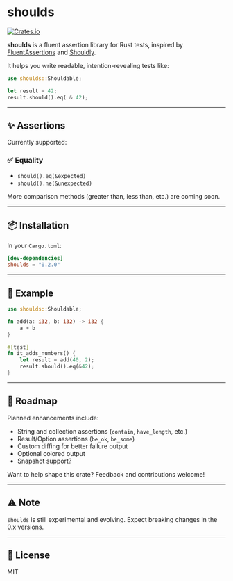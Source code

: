 # shoulds

[![Crates.io](https://img.shields.io/crates/v/shoulds)](https://crates.io/crates/shoulds)

**shoulds** is a fluent assertion library for Rust tests, inspired
by [FluentAssertions](https://github.com/fluentassertions/fluentassertions)
and [Shouldly](https://github.com/shouldly/shouldly).

It helps you write readable, intention-revealing tests like:

```rust
use shoulds::Shouldable;

let result = 42;
result.should().eq( & 42);
```

---

## ✨ Assertions

Currently supported:

### ✅ Equality

- `should().eq(&expected)`
- `should().ne(&unexpected)`

More comparison methods (greater than, less than, etc.) are coming soon.

---

## 📦 Installation

In your `Cargo.toml`:

```toml
[dev-dependencies]
shoulds = "0.2.0"
```

---

## 🧪 Example

```rust
use shoulds::Shouldable;

fn add(a: i32, b: i32) -> i32 {
    a + b
}

#[test]
fn it_adds_numbers() {
    let result = add(40, 2);
    result.should().eq(&42);
}
```

---

## 🚧 Roadmap

Planned enhancements include:

- String and collection assertions (`contain`, `have_length`, etc.)
- Result/Option assertions (`be_ok`, `be_some`)
- Custom diffing for better failure output
- Optional colored output
- Snapshot support?

Want to help shape this crate? Feedback and contributions welcome!

---

## ⚠️ Note

`shoulds` is still experimental and evolving. Expect breaking changes in the 0.x versions.

---

## 📄 License

MIT
